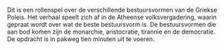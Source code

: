 Dit is een rollenspel over de verschillende bestuursvormen van de Griekse Poleis. Het verhaal speelt zich af in de Atheense volksvergadering, waarin gepraat wordt over wat de beste bestuursvorm is. De bestuursvormen die aan bod komen zijn de monarchie, aristocratie, tirannie en de democratie.
De opdracht is in pakweg tien minuten uit te voeren.
